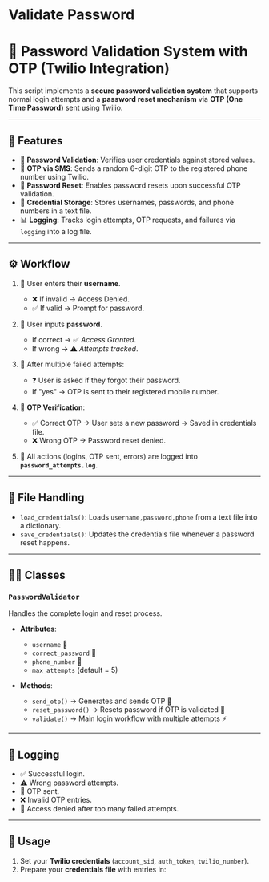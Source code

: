 # Validate Password 

# 🔐 Password Validation System with OTP (Twilio Integration)

This script implements a **secure password validation system** that supports normal login attempts and a **password reset mechanism** via **OTP (One Time Password)** sent using Twilio.  

---

## 📂 Features
- 🔑 **Password Validation**: Verifies user credentials against stored values.  
- 📱 **OTP via SMS**: Sends a random 6-digit OTP to the registered phone number using Twilio.  
- 🔄 **Password Reset**: Enables password resets upon successful OTP validation.  
- 📜 **Credential Storage**: Stores usernames, passwords, and phone numbers in a text file.  
- 📊 **Logging**: Tracks login attempts, OTP requests, and failures via `logging` into a log file.  

---

## ⚙️ Workflow
1. 👤 User enters their **username**.  
   - ❌ If invalid → Access Denied.  
   - ✅ If valid → Prompt for password.  

2. 🔑 User inputs **password**.  
   - If correct → ✅ *Access Granted*.  
   - If wrong → ⚠️ *Attempts tracked*.  

3. 🛑 After multiple failed attempts:  
   - ❓ User is asked if they forgot their password.  
   - If "yes" → OTP is sent to their registered mobile number.  

4. 📱 **OTP Verification**:
   - ✅ Correct OTP → User sets a new password → Saved in credentials file.  
   - ❌ Wrong OTP → Password reset denied.  

5. 📘 All actions (logins, OTP sent, errors) are logged into **`password_attempts.log`**.  

---

## 📁 File Handling
- `load_credentials()`: Loads `username,password,phone` from a text file into a dictionary.  
- `save_credentials()`: Updates the credentials file whenever a password reset happens.  

---

## 👨‍💻 Classes
### `PasswordValidator`
Handles the complete login and reset process.  
- **Attributes**:  
  - `username` 👤  
  - `correct_password` 🔑  
  - `phone_number` 📱  
  - `max_attempts` (default = 5)  

- **Methods**:  
  - `send_otp()` → Generates and sends OTP 🔄  
  - `reset_password()` → Resets password if OTP is validated 🔐  
  - `validate()` → Main login workflow with multiple attempts ⚡  

---

## 📝 Logging
- ✅ Successful login.  
- ⚠️ Wrong password attempts.  
- 📩 OTP sent.  
- ❌ Invalid OTP entries.  
- 🚫 Access denied after too many failed attempts.  

---

## 🚀 Usage
1. Set your **Twilio credentials** (`account_sid`, `auth_token`, `twilio_number`).  
2. Prepare your **credentials file** with entries in:  
